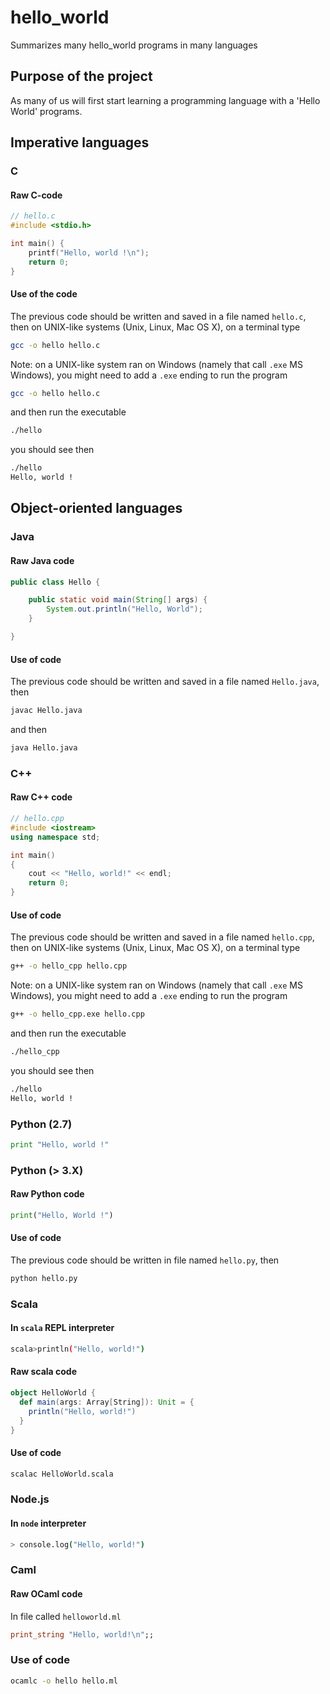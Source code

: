 # hello_world
Summarizes many hello_world programs in many languages

## Purpose of the project

As many of us will first start learning a programming language with a 'Hello World' programs.

## Imperative languages

### C

#### Raw C-code

```c
// hello.c
#include <stdio.h>

int main() {
    printf("Hello, world !\n");
    return 0;
}
```
#### Use of the code

The previous code should be written and saved in a file named `hello.c`, then on UNIX-like systems (Unix, Linux, Mac OS X), on a
terminal type

```bash
gcc -o hello hello.c
```

Note: on a UNIX-like system ran on Windows (namely that call `.exe` MS Windows), you might need to add a `.exe` ending to run
the program

```bash
gcc -o hello hello.c
```


and then run the executable 
```bash
./hello
```

you should see then
```bash
./hello
Hello, world !
```

## Object-oriented languages

### Java

#### Raw Java code

```java
public class Hello {

    public static void main(String[] args) {
        System.out.println("Hello, World");
    }

}
```

#### Use of code

The previous code should be written and saved in a file named `Hello.java`, then
```bash
javac Hello.java
```

and then

```bash
java Hello.java
```

### C++

#### Raw C++ code

```cpp
// hello.cpp
#include <iostream>
using namespace std;

int main()
{
    cout << "Hello, world!" << endl;
    return 0;
}
```

#### Use of code

The previous code should be written and saved in a file named `hello.cpp`, then on UNIX-like systems (Unix, Linux, Mac OS X), on a
terminal type

```bash
g++ -o hello_cpp hello.cpp
```

Note: on a UNIX-like system ran on Windows (namely that call `.exe` MS Windows), you might need to add a `.exe` ending to run
the program

```bash
g++ -o hello_cpp.exe hello.cpp
```


and then run the executable 
```bash
./hello_cpp
```

you should see then
```bash
./hello
Hello, world !
```

### Python (2.7)

```python
print "Hello, world !"
```


### Python (> 3.X)

#### Raw Python code

```python
print("Hello, World !")
```


#### Use of code

The previous code should be written in file named `hello.py`, then 

```bash
python hello.py
```


### Scala

#### In `scala` REPL interpreter

```bash
scala>println("Hello, world!")
```

#### Raw scala code

```scala
object HelloWorld {
  def main(args: Array[String]): Unit = {
    println("Hello, world!")
  }
}
```

#### Use of code

```bash
scalac HelloWorld.scala
```

### Node.js

#### In `node` interpreter

```bash
> console.log("Hello, world!")
```


### Caml

#### Raw OCaml code

In file called `helloworld.ml`

```ocaml
print_string "Hello, world!\n";;
```

### Use of code

```bash
ocamlc -o hello hello.ml
```

